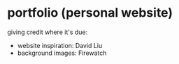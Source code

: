 # portfolio (personal website)
giving credit where it's due:
- website inspiration: David Liu
- background images: Firewatch
